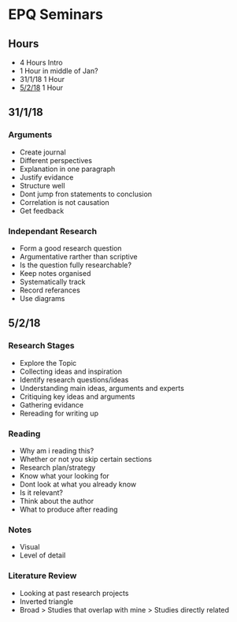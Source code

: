 # EPQ Seminars
## Hours
* 4 Hours Intro
* 1 Hour in middle of Jan?
* 31/1/18 1 Hour
* [5/2/18](https://github.com/wd7512/EPQ-WilliamDennis/blob/master/EPQ-Seminar-Notes.md#5218) 1 Hour
## 31/1/18
### Arguments
* Create journal
* Different perspectives
* Explanation in one paragraph
* Justify evidance
* Structure well
* Dont jump fron statements to conclusion
* Correlation is not causation
* Get feedback
### Independant Research
* Form a good research question
* Argumentative rarther than scriptive
* Is the question fully researchable?
* Keep notes organised
* Systematically track
* Record referances
* Use diagrams
## 5/2/18
### Research Stages
* Explore the Topic
* Collecting ideas and inspiration
* Identify research questions/ideas
* Understanding main ideas, arguments and experts
* Critiquing key ideas and arguments
* Gathering evidance
* Rereading for writing up
### Reading
* Why am i reading this?
* Whether or not you skip certain sections
* Research plan/strategy
* Know what your looking for
* Dont look at what you already know
* Is it relevant?
* Think about the author
* What to produce after reading
### Notes
* Visual
* Level of detail
### Literature Review
* Looking at past research projects
* Inverted triangle
* Broad > Studies that overlap with mine > Studies directly related

